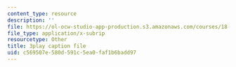 ```yaml
---
content_type: resource
description: ''
file: https://ol-ocw-studio-app-production.s3.amazonaws.com/courses/18-06sc-linear-algebra-fall-2011/c569507e580d591c5ea0faf1b6badd97_MsIvs_6vC38.srt
file_type: application/x-subrip
resourcetype: Other
title: 3play caption file
uid: c569507e-580d-591c-5ea0-faf1b6badd97
---
```

